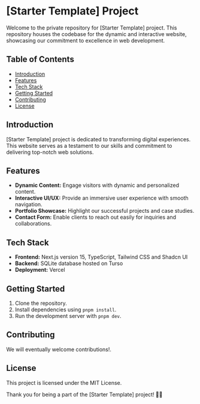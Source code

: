 # [Starter Template] Project

Welcome to the private repository for [Starter Template] project. This repository houses the codebase for the dynamic
and interactive website, showcasing our commitment to excellence in web development.

## Table of Contents

- [Introduction](#introduction)
- [Features](#features)
- [Tech Stack](#tech-stack)
- [Getting Started](#getting-started)
- [Contributing](#contributing)
- [License](#license)

## Introduction

[Starter Template] project is dedicated to transforming digital experiences. This website serves as a testament to our
skills and commitment to delivering top-notch web solutions.

## Features

- **Dynamic Content:** Engage visitors with dynamic and personalized content.
- **Interactive UI/UX:** Provide an immersive user experience with smooth navigation.
- **Portfolio Showcase:** Highlight our successful projects and case studies.
- **Contact Form:** Enable clients to reach out easily for inquiries and collaborations.

## Tech Stack

- **Frontend:** Next.js version 15, TypeScript, Tailwind CSS and Shadcn UI
- **Backend:** SQLite database hosted on Turso
- **Deployment:** Vercel

## Getting Started

1. Clone the repository.
2. Install dependencies using `pnpm install`.
3. Run the development server with `pnpm dev`.

## Contributing

We will eventually welcome contributions!.

## License

This project is licensed under the MIT License.

Thank you for being a part of the [Starter Template] project! 🚀✨
